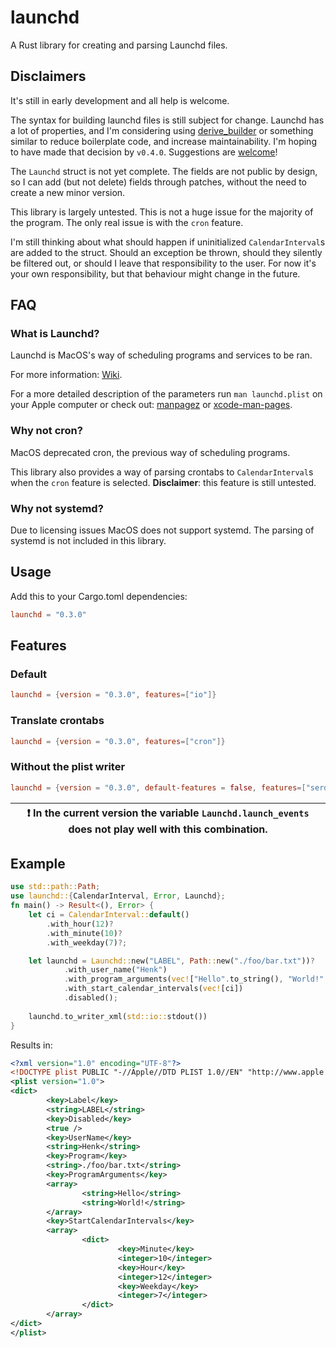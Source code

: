 # launchd
A Rust library for creating and parsing Launchd files.

## Disclaimers
It's still in early development and all help is welcome.

The syntax for building launchd files is still subject for change. 
Launchd has a lot of properties, and I'm considering using [derive_builder](https://docs.rs/derive_builder/0.9.0/derive_builder/) or something similar to reduce boilerplate code, and increase maintainability. I'm hoping to have made that decision by `v0.4.0`. Suggestions are [welcome](https://github.com/koenichiwa/launchd/issues/1)!

The `Launchd` struct is not yet complete. The fields are not public by design, so I can add (but not delete) fields through patches, without the need to create a new minor version.

This library is largely untested. This is not a huge issue for the majority of the program. The only real issue is with the `cron` feature.

I'm still thinking about what should happen if uninitialized `CalendarInterval`s are added to the struct. Should an exception be thrown, should they silently be filtered out, or should I leave that responsibility to the user. For now it's your own responsibility, but that behaviour might change in the future.

## FAQ
### What is Launchd?
Launchd is MacOS's way of scheduling programs and services to be ran.

For more information: [Wiki](https://en.wikipedia.org/wiki/Launchd).

For a more detailed description of the parameters run `man launchd.plist` on your Apple computer or check out: [manpagez](https://www.manpagez.com/man/5/launchd.plist/) or [xcode-man-pages](https://keith.github.io/xcode-man-pages/launchd.plist.5.html).

### Why not cron?
MacOS deprecated cron, the previous way of scheduling programs.

This library also provides a way of parsing crontabs to `CalendarInterval`s when the `cron` feature is selected.
**Disclaimer**: this feature is still untested.

### Why not systemd?
Due to licensing issues MacOS does not support systemd. 
The parsing of systemd is not included in this library.

## Usage
Add this to your Cargo.toml dependencies:
``` toml
launchd = "0.3.0"
```

## Features
### Default
``` toml
launchd = {version = "0.3.0", features=["io"]}
```
### Translate crontabs
``` toml
launchd = {version = "0.3.0", features=["cron"]}
```
### Without the plist writer
``` toml
launchd = {version = "0.3.0", default-features = false, features=["serde"]}
```
| :exclamation:   In the current version the variable `Launchd.launch_events` does not play well with this combination.   |
|-----------------------------------------|


## Example

``` rust
use std::path::Path;
use launchd::{CalendarInterval, Error, Launchd};
fn main() -> Result<(), Error> {
    let ci = CalendarInterval::default()
        .with_hour(12)?
        .with_minute(10)?
        .with_weekday(7)?;

    let launchd = Launchd::new("LABEL", Path::new("./foo/bar.txt"))?
            .with_user_name("Henk")
            .with_program_arguments(vec!["Hello".to_string(), "World!".to_string()])
            .with_start_calendar_intervals(vec![ci])
            .disabled();
    
    launchd.to_writer_xml(std::io::stdout())
}
```

Results in:

``` xml
<?xml version="1.0" encoding="UTF-8"?>
<!DOCTYPE plist PUBLIC "-//Apple//DTD PLIST 1.0//EN" "http://www.apple.com/DTDs/PropertyList-1.0.dtd">
<plist version="1.0">
<dict>
        <key>Label</key>
        <string>LABEL</string>
        <key>Disabled</key>
        <true />
        <key>UserName</key>
        <string>Henk</string>
        <key>Program</key>
        <string>./foo/bar.txt</string>
        <key>ProgramArguments</key>
        <array>
                <string>Hello</string>
                <string>World!</string>
        </array>
        <key>StartCalendarIntervals</key>
        <array>
                <dict>
                        <key>Minute</key>
                        <integer>10</integer>
                        <key>Hour</key>
                        <integer>12</integer>
                        <key>Weekday</key>
                        <integer>7</integer>
                </dict>
        </array>
</dict>
</plist>
```
